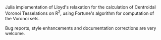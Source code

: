 Julia implementation of Lloyd's relaxation for the calculation of Centroidal Voronoi Tesselations on R<sup>2</sup>, using Fortune's algorithm for computation of the Voronoi sets.

Bug reports, style enhancements and documentation corrections are very welcome.
